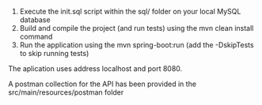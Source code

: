 1. Execute the init.sql script within the sql/ folder on your local MySQL database
2. Build and compile the project (and run tests) using the mvn clean install command
3. Run the application using the mvn spring-boot:run (add the -DskipTests to skip running tests)

The aplication uses address localhost and port 8080.

A postman collection for the API has been provided in the src/main/resources/postman folder